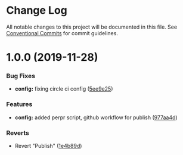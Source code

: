 # Change Log

All notable changes to this project will be documented in this file.
See [Conventional Commits](https://conventionalcommits.org) for commit guidelines.

# 1.0.0 (2019-11-28)


### Bug Fixes

* **config:** fixing circle ci config ([5ee9e25](https://github.com/telus/pm-kit/commit/5ee9e2528690bb5f098ccdc3d34e57b2f77370cc))


### Features

* **config:** added perpr script, github workflow for publish ([977aa4d](https://github.com/telus/pm-kit/commit/977aa4d1201594ad05aaf1f1ab2e9bfe0f71f971))


### Reverts

* Revert "Publish" ([1e4b89d](https://github.com/telus/pm-kit/commit/1e4b89d67cdbdc5dd5452196dcd9975a5721eeb3))
